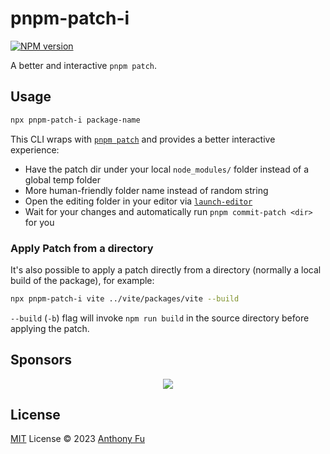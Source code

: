 # pnpm-patch-i

[![NPM version](https://img.shields.io/npm/v/pnpm-patch-i?color=a1b858&label=)](https://www.npmjs.com/package/pnpm-patch-i)

A better and interactive `pnpm patch`.

## Usage

```bash
npx pnpm-patch-i package-name
```

This CLI wraps with [`pnpm patch`](https://pnpm.io/cli/patch) and provides a better interactive experience:

- Have the patch dir under your local `node_modules/` folder instead of a global temp folder
- More human-friendly folder name instead of random string
- Open the editing folder in your editor via [`launch-editor`](https://github.com/yyx990803/launch-editor)
- Wait for your changes and automatically run `pnpm commit-patch <dir>` for you

### Apply Patch from a directory

It's also possible to apply a patch directly from a directory (normally a local build of the package), for example:

```bash
npx pnpm-patch-i vite ../vite/packages/vite --build
```

`--build` (`-b`) flag will invoke `npm run build` in the source directory before applying the patch.

## Sponsors

<p align="center">
  <a href="https://cdn.jsdelivr.net/gh/antfu/static/sponsors.svg">
    <img src='https://cdn.jsdelivr.net/gh/antfu/static/sponsors.svg'/>
  </a>
</p>

## License

[MIT](./LICENSE) License © 2023 [Anthony Fu](https://github.com/antfu)
